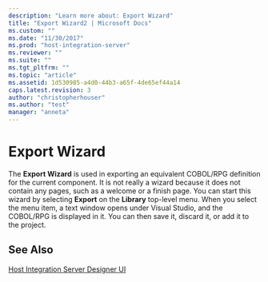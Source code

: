 ```yaml
---
description: "Learn more about: Export Wizard"
title: "Export Wizard2 | Microsoft Docs"
ms.custom: ""
ms.date: "11/30/2017"
ms.prod: "host-integration-server"
ms.reviewer: ""
ms.suite: ""
ms.tgt_pltfrm: ""
ms.topic: "article"
ms.assetid: 1d530985-a4d0-44b3-a65f-4de65ef44a14
caps.latest.revision: 3
author: "christopherhouser"
ms.author: "test"
manager: "anneta"
---
```

# Export Wizard
The **Export Wizard** is used in exporting an equivalent COBOL/RPG definition for the current component. It is not really a wizard because it does not contain any pages, such as a welcome or a finish page. You can start this wizard by selecting **Export** on the **Library** top-level menu. When you select the menu item, a text window opens under Visual Studio, and the COBOL/RPG is displayed in it. You can then save it, discard it, or add it to the project.  
  
## See Also  
 [Host Integration Server Designer UI](../core/host-integration-server-designer-ui1.md)
